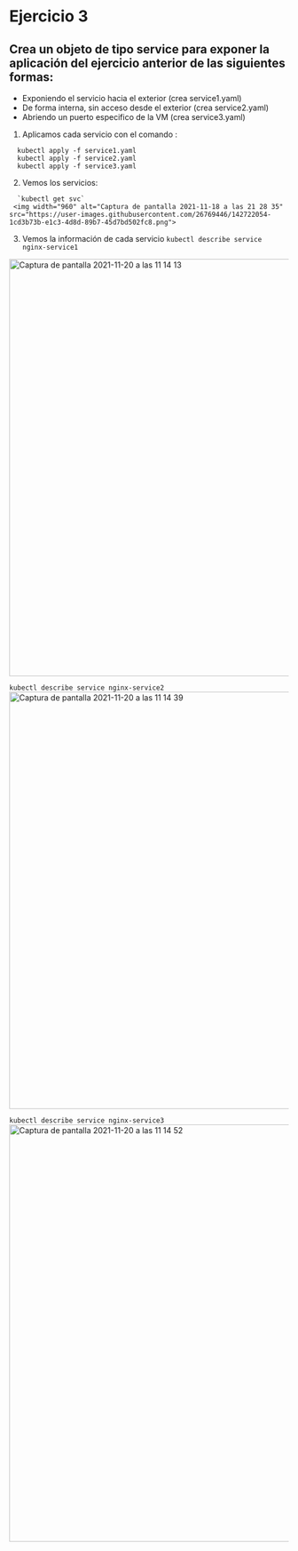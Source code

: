 # Ejercicio 3

## Crea un objeto de tipo service para exponer la aplicación del ejercicio anterior de las siguientes formas:
- Exponiendo el servicio hacia el exterior (crea service1.yaml)
- De forma interna, sin acceso desde el exterior (crea service2.yaml)
- Abriendo un puerto especifico de la VM (crea service3.yaml)

1. Aplicamos cada servicio con el comando :
```
  kubectl apply -f service1.yaml
  kubectl apply -f service2.yaml
  kubectl apply -f service3.yaml
```
2. Vemos los servicios:
```
  `kubectl get svc`
 <img width="960" alt="Captura de pantalla 2021-11-18 a las 21 28 35" src="https://user-images.githubusercontent.com/26769446/142722054-1cd3b73b-e1c3-4d8d-89b7-45d7bd502fc8.png">
```
3. Vemos la información de cada servicio
`kubectl describe service nginx-service1`

<img width="751" alt="Captura de pantalla 2021-11-20 a las 11 14 13" src="https://user-images.githubusercontent.com/26769446/142722691-60af0c8d-5ddd-4142-b75e-1500cfad7005.png">

`kubectl describe service nginx-service2`
<img width="751" alt="Captura de pantalla 2021-11-20 a las 11 14 39" src="https://user-images.githubusercontent.com/26769446/142722709-489f706a-ee4b-4b5b-bb99-65cdc8acec56.png">

`kubectl describe service nginx-service3`
<img width="751" alt="Captura de pantalla 2021-11-20 a las 11 14 52" src="https://user-images.githubusercontent.com/26769446/142722720-29e9a542-19d4-4dd9-8798-e88dcd6901be.png">

